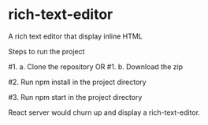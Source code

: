 # rich-text-editor
A rich text editor that display inline HTML

Steps to run the project

#1. a. Clone the repository 
OR
#1. b. Download the zip

#2. Run npm install in the project directory

#3. Run npm start in the project directory

React server would churn up and display a rich-text-editor.
